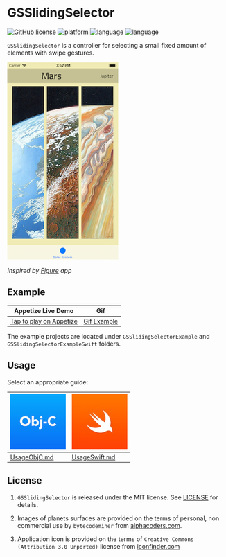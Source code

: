 # GSSlidingSelector

[![GitHub license](https://img.shields.io/github/license/galarius/GSSlidingSelector.svg)](https://github.com/galarius/GSSlidingSelector/blob/master/LICENSE)
![platform](https://img.shields.io/badge/platform-ios-lightgrey.svg)
![language](https://img.shields.io/badge/language-objc-blue.svg)
![language](https://img.shields.io/badge/language-swift-orange.svg)

`GSSlidingSelector` is a controller for selecting a small fixed amount of elements with swipe gestures.

![](assets/screen.png)

*Inspired by [Figure](https://itunes.apple.com/us/app/figure-make-music-beats/id511269223) app*

## Example

| Appetize Live Demo | Gif |
| --- |--- |
| [Tap to play on Appetize](https://appetize.io/app/5uv9qzk6n1z6qut4f82x5rht80?device=iphonexsmax&scale=75&orientation=portrait&osVersion=12.1&deviceColor=black) | [Gif Example](assets/example.gif) |

The example projects are located under `GSSlidingSelectorExample` and `GSSlidingSelectorExampleSwift` folders.

## Usage

Select an appropriate guide:

| [![objc](assets/objc.jpg)](UsageObjC.md) | [![swift](assets/swift.jpg)](UsageSwift.md) |
| --- | --- |
| [UsageObjC.md](UsageObjC.md) | [UsageSwift.md](UsageSwift.md) |

## License

1. `GSSlidingSelector` is released under the MIT license. See [LICENSE](https://github.com/galarius/GSSlidingSelector/blob/master/LICENSE) for details.

2. Images of planets surfaces are provided on the terms of personal, non commercial use by `bytecodeminer` from [alphacoders.com](https://wall.alphacoders.com/big.php?i=725422).

3. Application icon is provided on the terms of `Creative Commons (Attribution 3.0 Unported)` license from [iconfinder.com](https://www.iconfinder.com/icons/2119346/scientific_solar_system_icon)